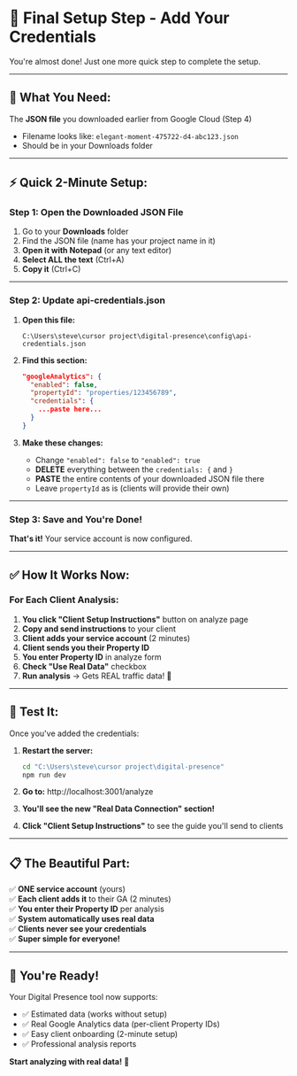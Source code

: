 # 🎯 Final Setup Step - Add Your Credentials

You're almost done! Just one more quick step to complete the setup.

---

## 📝 **What You Need:**

The **JSON file** you downloaded earlier from Google Cloud (Step 4)
- Filename looks like: `elegant-moment-475722-d4-abc123.json`
- Should be in your Downloads folder

---

## ⚡ **Quick 2-Minute Setup:**

### **Step 1: Open the Downloaded JSON File**

1. Go to your **Downloads** folder
2. Find the JSON file (name has your project name in it)
3. **Open it with Notepad** (or any text editor)
4. **Select ALL the text** (Ctrl+A)
5. **Copy it** (Ctrl+C)

---

### **Step 2: Update api-credentials.json**

1. **Open this file:**
   ```
   C:\Users\steve\cursor project\digital-presence\config\api-credentials.json
   ```

2. **Find this section:**
   ```json
   "googleAnalytics": {
     "enabled": false,
     "propertyId": "properties/123456789",
     "credentials": {
       ...paste here...
     }
   }
   ```

3. **Make these changes:**
   - Change `"enabled": false` to `"enabled": true`
   - **DELETE** everything between the `credentials: {` and `}`
   - **PASTE** the entire contents of your downloaded JSON file there
   - Leave `propertyId` as is (clients will provide their own)

---

### **Step 3: Save and You're Done!**

**That's it!** Your service account is now configured.

---

## ✅ **How It Works Now:**

### **For Each Client Analysis:**

1. **You click "Client Setup Instructions"** button on analyze page
2. **Copy and send instructions** to your client  
3. **Client adds your service account** (2 minutes)
4. **Client sends you their Property ID**
5. **You enter Property ID** in analyze form
6. **Check "Use Real Data"** checkbox
7. **Run analysis** → Gets REAL traffic data! 🎉

---

## 🧪 **Test It:**

Once you've added the credentials:

1. **Restart the server:**
   ```bash
   cd "C:\Users\steve\cursor project\digital-presence"
   npm run dev
   ```

2. **Go to:** http://localhost:3001/analyze

3. **You'll see the new "Real Data Connection" section!**

4. **Click "Client Setup Instructions"** to see the guide you'll send to clients

---

## 📋 **The Beautiful Part:**

✅ **ONE service account** (yours)  
✅ **Each client adds it** to their GA (2 minutes)  
✅ **You enter their Property ID** per analysis  
✅ **System automatically uses real data**  
✅ **Clients never see your credentials**  
✅ **Super simple for everyone!**  

---

## 🎉 **You're Ready!**

Your Digital Presence tool now supports:
- ✅ Estimated data (works without setup)
- ✅ Real Google Analytics data (per-client Property IDs)
- ✅ Easy client onboarding (2-minute setup)
- ✅ Professional analysis reports

**Start analyzing with real data!** 🚀








